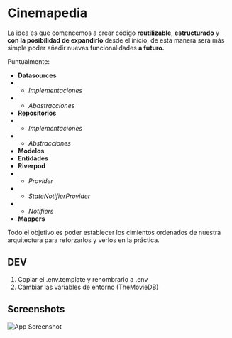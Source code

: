 
# Cinemapedia

La idea es que comencemos a crear código **reutilizable**, **estructurado** y **con la posibilidad de expandirlo** desde el inicio, de esta manera será más simple poder añadir nuevas funcionalidades **a futuro.**

Puntualmente:

- **Datasources**
- - _Implementaciones_
- - _Abastracciones_
- **Repositorios**
- - _Implementaciones_
- - _Abstracciones_
- **Modelos**
- **Entidades**
- **Riverpod**
- - _Provider_
- - _StateNotifierProvider_
- - _Notifiers_
- **Mappers**

Todo el objetivo es poder establecer los cimientos ordenados de nuestra arquitectura para reforzarlos y verlos en la práctica.

## DEV
1. Copiar el .env.template y renombrarlo a .env
2. Cambiar las variables de entorno (TheMovieDB)

## Screenshots

![App Screenshot](https://via.placeholder.com/468x300?text=App+Screenshot+Here)

